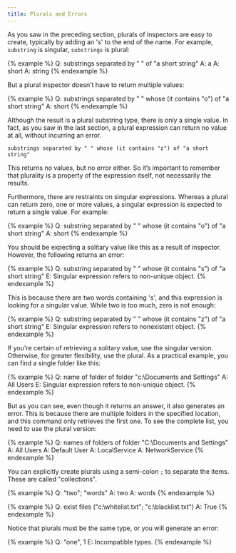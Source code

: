 ```yaml
---
title: Plurals and Errors
---
```


As you saw in the preceding section, plurals of inspectors are easy to create,
typically by adding an 's' to the end of the name. For example, `substring` is
singular, `substrings` is plural:

{% example %}
Q: substrings separated by " " of "a short string"
A: a
A: short
A: string
{% endexample %}

But a plural inspector doesn’t have to return multiple values:

{% example %}
Q: substrings separated by " " whose (it contains "o") of "a short string"
A: short
{% endexample %}

Although the result is a plural substring type, there is only a single value. In
fact, as you saw in the last section, a plural expression can return no value at
all, without incurring an error.

````
substrings separated by " " whose (it contains "z") of "a short string"
````

This returns no values, but no error either. So it’s important to remember that
plurality is a property of the expression itself, not necessarily the results.

Furthermore, there are restraints on singular expressions. Whereas a plural can
return zero, one or more values, a singular expression is expected to return a
single value. For example:

{% example %}
Q: substring separated by " " whose (it contains "o") of "a short string"
A: short
{% endexample %}

You should be expecting a solitary value like this as a result of inspector.
However, the following returns an error:

{% example %}
Q: substring separated by " " whose (it contains "s") of "a short string"
E: Singular expression refers to non-unique object.
{% endexample %}

This is because there are two words containing 's', and this expression is
looking for a singular value. While two is too much, zero is not enough:

{% example %}
Q: substring separated by " " whose (it contains "z") of "a short string"
E: Singular expression refers to nonexistent object.
{% endexample %}

If you're certain of retrieving a solitary value, use the singular version.
Otherwise, for greater flexibility, use the plural. As a practical example, you
can find a single folder like this:

{% example %}
Q: name of folder of folder "c:\Documents and Settings"
A: All Users
E: Singular expression refers to non-unique object. 
{% endexample %}

But as you can see, even though it returns an answer, it also generates an
error. This is because there are multiple folders in the specified location, and
this command only retrieves the first one. To see the complete list, you need to
use the plural version:

{% example %}
Q: names of folders of folder "C:\Documents and Settings"
A: All Users
A: Default User
A: LocalService
A: NetworkService
{% endexample %}

You can explicitly create plurals using a semi-colon `;` to separate the items.
These are called "collections".

{% example %}
Q: "two"; "words"
A: two
A: words
{% endexample %}

{% example %}
Q: exist files ("c:\whitelist.txt"; "c:\blacklist.txt")
A: True
{% endexample %}

Notice that plurals must be the same type, or you will generate an error:

{% example %}
Q: "one", 1
E: Incompatible types.
{% endexample %}
